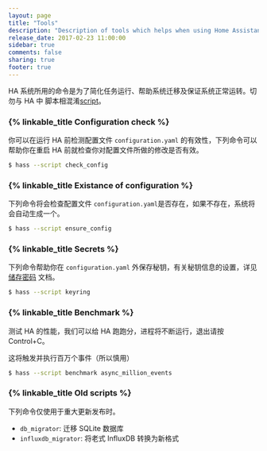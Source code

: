 ```yaml
---
layout: page
title: "Tools"
description: "Description of tools which helps when using Home Assistant."
release_date: 2017-02-23 11:00:00
sidebar: true
comments: false
sharing: true
footer: true
---
```


HA 系统所用的命令是为了简化任务运行、帮助系统迁移及保证系统正常运转。切勿与 HA 中 脚本相混淆[script](/docs/scripts/)。

### {% linkable_title Configuration check %}

你可以在运行 HA 前检测配置文件 `configuration.yaml` 的有效性，下列命令可以帮助你在重启 HA 前就检查你对配置文件所做的修改是否有效。

```bash
$ hass --script check_config
```

### {% linkable_title Existance of configuration %}

下列命令将会检查配置文件 `configuration.yaml`是否存在，如果不存在，系统将会自动生成一个。

```bash
$ hass --script ensure_config
```

### {% linkable_title Secrets %}

下列命令帮助你在 `configuration.yaml` 外保存秘钥，有关秘钥信息的设置，详见 [储存密码](/docs/configuration/secrets/) 文档。

```bash
$ hass --script keyring
```

### {% linkable_title Benchmark %}

测试 HA 的性能，我们可以给 HA 跑跑分，进程将不断运行，退出请按 Control+C。

这将触发并执行百万个事件（所以慎用）

```bash
$ hass --script benchmark async_million_events
```

### {% linkable_title Old scripts %}

下列命令仅使用于重大更新发布时。

- `db_migrator`: 迁移 SQLite 数据库
- `influxdb_migrator`: 将老式 InfluxDB 转换为新格式


